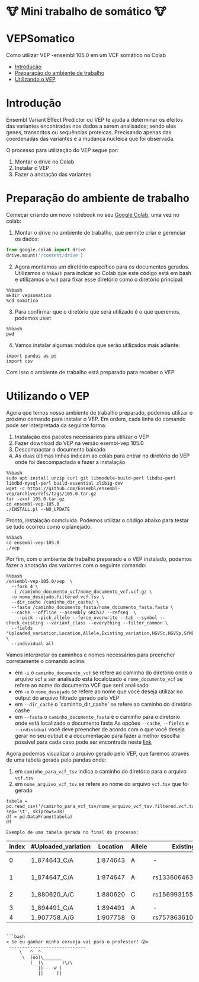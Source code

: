 # 🐮 Mini trabalho de somático 🐮 <!-- omit in toc -->

# VEPSomatico
Como utilizar VEP -ensembl 105.0 em um VCF somático no Colab


- [Introdução](#introdução)
- [Preparação do ambiente de trabalho](#preparação-do-ambiente-de-trabalho)
- [Utilizando o VEP](#Utilizando-o-vep)

# Introdução

Ensembl Variant Effect Predictor ou VEP te ajuda a determinar os efeitos das variantes encontradas nos dados a serem analisados; sendo eles genes, transcritos ou sequências proteicas. Precisando apenas das coordenadas das variantes e a mudança nucleica que foi observada.

O processo para utilização do VEP segue por:
1. Montar o drive no Colab
2. Instalar o VEP
3. Fazer a anotação das variantes

# Preparação do ambiente de trabalho

Começar criando um novo notebook no seu [Google Colab](https://colab.research.google.com/), uma vez no colab:
1. Montar o drive no ambiente de trabalho, que permite criar e gerenciar os dados:
  ```python
  from google.colab import drive
  drive.mount('/content/drive')
  ```
2. Agora montamos um diretório específico para os documentos gerados. Utilizamos o `%%bash` para indicar ao Colab
   que este código está em bash e utilizamos o `%cd` para fixar esse diretório como o diretório principal:
  ```
  %%bash
  mkdir vepsomatico
  %cd somatico
  ```
3. Para confirmar que o diretório que será utilizado é o que queremos, podemos usar:
  ```
  %%bash
  pwd
  ```
 4. Vamos instalar algumas módulos que serão utilizados mais adiante:
 ```
 import pandas as pd
 import csv
 ```
 
 Com isso o ambiente de trabalho está preparado para receber o VEP.
 
# Utilizando o VEP

Agora que temos nosso ambiente de trabalho preparado, podemos utilizar o próximo comando para instalar o VEP. Em ordem, cada
linha do comando pode ser interpretada da seguinte forma:
1. Instalação dos pacotes necessários para utilizar o VEP
2. Fazer download do VEP na versão esembl-vep 105.0
3. Descompactar o documento baixado
4. As duas últimas linhas indicam ao colab para entrar no diretório do VEP onde foi descompactado e fazer a instalação

```
%%bash
sudo apt install unzip curl git libmodule-build-perl libdbi-perl libdbd-mysql-perl build-essential zlib1g-dev
wget -c https://github.com/Ensembl/ensembl-vep/archive/refs/tags/105.0.tar.gz
tar -zxvf 105.0.tar.gz
cd ensembl-vep-105.0
./INSTALL.pl --NO_UPDATE 
```
Pronto, instalação comcluida. Podemos utilizar o código abaixo para testar se tudo ocorreu como o planejado:
  ```
  %%bash
  cd ensembl-vep-105.0
  ./vep 
  ```

Por fim, com o ambiente de trabalho preparado e o VEP instalado, podemos fazer a anotação das variantes com o seguinte comando:
```
%%bash
/ensembl-vep-105.0/vep  \
  --fork 4 \
  -i /caminho_documento_vcf/nome_documento_vcf.vcf.gz \
  -o nome_desejado.filtered.vcf.tsv \
  --dir_cache /caminho_dir_cashe/ \
  --fasta /caminho_documento_fasta/nome_documento_fasta.fasta \
  --cache --offline --assembly GRCh37 --refseq  \
	--pick --pick_allele --force_overwrite --tab --symbol --check_existing --variant_class --everything --filter_common \
  --fields "Uploaded_variation,Location,Allele,Existing_variation,HGVSc,HGVSp,SYMBOL,Consequence,IND,ZYG,Amino_acids,CLIN_SIG,PolyPhen,SIFT,VARIANT_CLASS,FREQS" \
  --individual all
```
Vamos interpretar os caminhos e nomes necessários para preencher corretamente o comando acima:
- em `-i` o `caminho_documento_vcf` se refere ao caminho do diretório onde o arquivo vcf a ser analisado está localoizado e `nome_documento_vcf`
  se refere ao nome do documento VCF que será analisado
- em `-o` o `nome_desejado` se refere ao nome que você deseja utilizar no output do arquivo filtrado gerado pelo VEP
- em `--dir_cache` o 'caminho_dir_cashe' se refere ao caminho do diretório cashe
- em `--fasta` o `caminho_documento_fasta` é o caminho para o diretório onde está localizado o documento fasta
As opções `--cache`, `--fields` e `--individual` você deve preencher de acordo com o que você deseja gerar no seu output e a documentação para
fazer a melhor escolha possível para cada caso pode ser encontrada neste [link](https://www.ensembl.org/info/docs/tools/vep/script/vep_filter.html)

Agora podemos visualizar o arquivo gerado pelo VEP, que faremos através de uma tabela gerada pelo pandas onde:
1. em `caminho_para_vcf_tsv` indica o caminho do diretório para o arquivo `vcf.tsv`
2. em `nome_arquivo_vcf_tsv` se refere ao nome do arquivo `vcf.tsv` que foi gerado
```
tabela = pd.read_csv('/caminho_para_vcf_tsv/nome_arquivo_vcf_tsv.filtered.vcf.tsv', sep='\t', skiprows=38)
df = pd.DataFrame(tabela)
df

Exemplo de uma tabela gerada no final do processo:
```
|index|\#Uploaded\_variation|Location|Allele|Existing\_variation|HGVSc|HGVSp|SYMBOL|Consequence|IND|ZYG|Amino\_acids|CLIN\_SIG|PolyPhen|SIFT|VARIANT\_CLASS|FREQS|
|---|---|---|---|---|---|---|---|---|---|---|---|---|---|---|---|---|
|0|1\_874643\_C/A|1:874643|A|-|NM\_001385640\.1:c\.1058-9C\>A|-|SAMD11|splice\_polypyrimidine\_tract\_variant,intron\_variant|WP312|HET|-|-|-|-|SNV|-|
|1|1\_874647\_C/A|1:874647|A|rs1336064632|NM\_001385640\.1:c\.1058-5C\>A|-|SAMD11|splice\_polypyrimidine\_tract\_variant,splice\_region\_variant,intron\_variant|WP312|HET|-|-|-|-|SNV|-|
|2|1\_880620\_A/C|1:880620|C|rs1569931554|NM\_015658\.4:c\.2054-94T\>G|-|NOC2L|intron\_variant|WP312|HET|-|-|-|-|SNV|-|
|3|1\_894491\_C/A|1:894491|A|-|NM\_015658\.4:c\.27-30G\>T|-|NOC2L|intron\_variant|WP312|HET|-|-|-|-|SNV|-|
|4|1\_907758\_A/G|1:907758|G|rs757863610,COSV58020841|NM\_001367552\.1:c\.992A\>G|NP\_001354481\.1:p\.Glu331Gly|PLEKHN1|missense\_variant|WP312|HET|E/G|-|-|-|SNV|1KG\_ALL:G:NA|
```

```bash
< Se eu ganhar minha cerveja vai para o professor! 😜>
 -----------------------------
     \   ^__^
      \  (oo)\_______
         (__)\       )\/\
            ||----w |
            ||     ||

```
